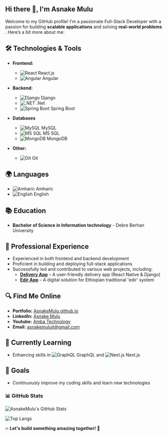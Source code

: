 ## Hi there 👋, I'm Asnake Mulu
Welcome to my GitHub profile! I'm a passionate Full-Stack Developer with a passion for building **scalable applications** and solving **real-world problems** . Here’s a bit more about me:

## 🛠️ Technologies & Tools
- **Frontend:** 
  - ![React](https://img.shields.io/badge/React-20232A?style=flat&logo=react&logoColor=61DAFB) React.js
  - ![Angular](https://img.shields.io/badge/Angular-DD0031?style=flat&logo=angular&logoColor=white) Angular

- **Backend:**
  - ![Django](https://img.shields.io/badge/Django-092E20?style=flat&logo=django&logoColor=white) Django
  - ![.NET](https://img.shields.io/badge/.NET-512BD4?style=flat&logo=dotnet&logoColor=white) .Net
  - ![Spring Boot](https://img.shields.io/badge/Spring%20Boot-6DB33F?style=flat&logo=spring-boot&logoColor=white) Spring Boot

- **Databases**
  - ![MySQL](https://img.shields.io/badge/MySQL-4479A1?style=flat&logo=mysql&logoColor=white) MySQL
  - ![MS SQL](https://img.shields.io/badge/MS%20SQL-CC2927?style=flat&logo=microsoft-sql-server&logoColor=white) MS SQL
  - ![MongoDB](https://img.shields.io/badge/MongoDB-4EA94B?style=flat&logo=mongodb&logoColor=white) MongoDB

- **Other:** 
  - ![Git](https://img.shields.io/badge/Git-F05032?style=flat&logo=git&logoColor=white) Git

## 🌍 Languages 
  - ![Amharic](https://img.shields.io/badge/Amharic-ffdd55?style=flat) Amharic
  - ![English](https://img.shields.io/badge/English-ffdd55?style=flat) English

## 📚 Education
- **Bachelor of Science in Information technology** - Debre Berhan University


## 💼 Professional Experience
- Experienced in both frontend and backend development
- Proficient in building and deploying full-stack applications
- Successfully led and contributed to various web projects, including:
    - **[Delivery App](#)** – A user-friendly delivery app (React Native & Django)
    - **[Edir App](#)** – A digital solution for Ethiopian traditional 'edir' system

## 🔍 Find Me Online
- **Portfolio:** [AsnakeMulu.github.io](https://AsnakeMulu.github.io)
- **LinkedIn:** [Asnake Mulu](https://www.linkedin.com/in/asnake-mulu-089953194/)
- **Youtube:** [Amba Technology](https://www.youtube.com/@AmbaTechnology)
- **Email:** asnakemuluit@gmail.com

## 🌱 Currently Learning
- Enhancing skills in ![GraphQL](https://img.shields.io/badge/GraphQL-E10098?style=flat&logo=graphql&logoColor=white) GraphQL and ![Next.js](https://img.shields.io/badge/Next.js-000000?style=flat&logo=nextdotjs&logoColor=white) Next.js

## 🚀 Goals
- Continuously improve my coding skills and learn new technologies

### 📊 GitHub Stats
![AsnakeMulu's GitHub Stats](https://github-readme-stats.vercel.app/api?username=asnakemulu&show_icons=true&theme=radical)

![Top Langs](https://github-readme-stats.vercel.app/api/top-langs/?username=asnakemulu&layout=compact&theme=radical)

🔥 **Let's build something amazing together!** 🚀
<!--
**AsnakeMulu/AsnakeMulu** is a ✨ _special_ ✨ repository because its `README.md` (this file) appears on your GitHub profile.

Here are some ideas to get you started:

- 🔭 I’m currently working on ...
- 🌱 I’m currently learning ...
- 👯 I’m looking to collaborate on ...
- 🤔 I’m looking for help with ...
- 💬 Ask me about ...
- 📫 How to reach me: ...
- 😄 Pronouns: ...
- ⚡ Fun fact: ...
-->

